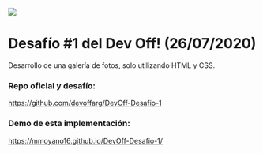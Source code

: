 ![](https://static-cdn.jtvnw.net/jtv_user_pictures/fb425ddf-5e67-4c84-9210-8065809675f7-profile_banner-480.png)


# Desafío #1 del Dev Off! (26/07/2020)

Desarrollo de una galería de fotos, solo utilizando HTML y CSS.

### Repo oficial y desafío:
https://github.com/devoffarg/DevOff-Desafio-1

### Demo de esta implementación:
https://mmoyano16.github.io/DevOff-Desafio-1/

